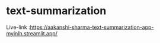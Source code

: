# text-summarization

Live-link :https://aakanshi-sharma-text-summarization-app-myinlh.streamlit.app/
